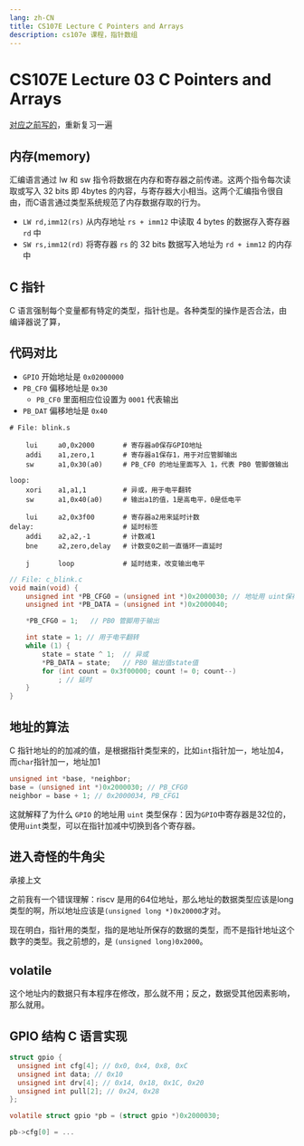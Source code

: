 ```yaml
---
lang: zh-CN
title: CS107E Lecture C Pointers and Arrays
description: cs107e 课程，指针数组
---
```


# CS107E Lecture 03 C Pointers and Arrays

[对应之前写的](./uart_c)，重新复习一遍

## 内存(memory)

汇编语言通过 lw 和 sw 指令将数据在内存和寄存器之前传递。这两个指令每次读取或写入 32 bits 即 4bytes 的内容，与寄存器大小相当。这两个汇编指令很自由，而C语言通过类型系统规范了内存数据存取的行为。
- `LW rd,imm12(rs)` 从内存地址 `rs + imm12` 中读取 4 bytes 的数据存入寄存器 `rd` 中
- `SW rs,imm12(rd)` 将寄存器 `rs` 的 32 bits 数据写入地址为 `rd + imm12` 的内存中

## C 指针

C 语言强制每个变量都有特定的类型，指针也是。各种类型的操作是否合法，由编译器说了算，

## 代码对比

- `GPIO` 开始地址是 `0x02000000`
- `PB_CF0` 偏移地址是 `0x30`
  - `PB_CF0` 里面相应位设置为 `0001` 代表输出
- `PB_DAT` 偏移地址是 `0x40`

```mipsasm
# File: blink.s

    lui     a0,0x2000       # 寄存器a0保存GPIO地址
    addi    a1,zero,1       # 寄存器a1保存1，用于对应管脚输出
    sw      a1,0x30(a0)     # PB_CF0 的地址里面写入 1，代表 PB0 管脚做输出

loop:
    xori    a1,a1,1         # 异或，用于电平翻转
    sw      a1,0x40(a0)     # 输出a1的值，1是高电平，0是低电平

    lui     a2,0x3f00       # 寄存器a2用来延时计数
delay:                      # 延时标签
    addi    a2,a2,-1        # 计数减1
    bne     a2,zero,delay   # 计数变0之前一直循环一直延时

    j       loop            # 延时结束，改变输出电平
```

```c
// File: c_blink.c
void main(void) {
    unsigned int *PB_CFG0 = (unsigned int *)0x2000030; // 地址用 uint保存，原因下面解释。
    unsigned int *PB_DATA = (unsigned int *)0x2000040;

    *PB_CFG0 = 1;   // PB0 管脚用于输出

    int state = 1; // 用于电平翻转
    while (1) {
        state = state ^ 1;  // 异或
        *PB_DATA = state;   // PB0 输出值state值
        for (int count = 0x3f00000; count != 0; count--)
            ; // 延时
    }
}
```

## 地址的算法

C 指针地址的的加减的值，是根据指针类型来的，比如`int`指针加一，地址加4，而`char`指针加一，地址加1

```c
unsigned int *base, *neighbor;
base = (unsigned int *)0x2000030; // PB_CFG0
neighbor = base + 1; // 0x2000034, PB_CFG1
```

这就解释了为什么 `GPIO` 的地址用 `uint` 类型保存：因为`GPIO`中寄存器是32位的，使用`uint`类型，可以在指针加减中切换到各个寄存器。

## 进入奇怪的牛角尖

承接上文

之前我有一个错误理解：riscv 是用的64位地址，那么地址的数据类型应该是long类型的啊，所以地址应该是`(unsigned long *)0x20000`才对。

现在明白，指针用的类型，指的是地址所保存的数据的类型，而不是指针地址这个数字的类型。我之前想的，是 `(unsigned long)0x2000`。

## volatile

这个地址内的数据只有本程序在修改，那么就不用；反之，数据受其他因素影响，那么就用。

## GPIO 结构 C 语言实现

```c
struct gpio {
  unsigned int cfg[4]; // 0x0, 0x4, 0x8, 0xC
  unsigned int data; // 0x10
  unsigned int drv[4]; // 0x14, 0x18, 0x1C, 0x20
  unsigned int pull[2]; // 0x24, 0x28
};

volatile struct gpio *pb = (struct gpio *)0x2000030;

pb->cfg[0] = ...
```
